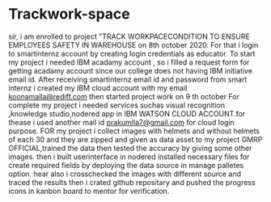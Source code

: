 # Trackwork-space
sir, i am enrolled to project "TRACK WORKPACECONDITION TO ENSURE EMPLOYEES SAFETY IN WAREHOUSE on 8th october 2020.
For that i login to smartinternz account by creating login credentials as educator.
To start my project i needed IBM acadamy account , so i filled a request form for getting acadamy account since our college does not having IBM initiative email id.
After receiving smartinternz email id and password from smart internz i created my IBM cloud account with my email koonamalla@rediff.com then started project work on 9 th october
For complete my project i needed services suchas visual recognition ,knowledge studio,nodered app in IBM WATSON  CLOUD ACCOUNT.for thease i used another mail id prakumlla7@gmail.com for cloud login purpose.
FOR my project i collect images with helmets and without helmets of each 30 and they are  zipped and given as data asset to my project GMRP OFFICIAL,trained the data then tested the accuracy by giving some other images.
then i built userinterface in nodered installed necessary files for create required fields by deploying the data source in manage palletes option.
hear also i crosschecked the images with different source and traced the results
then i crated github repositary and pushed the progress icons in kanbon board to mentor for verification.
